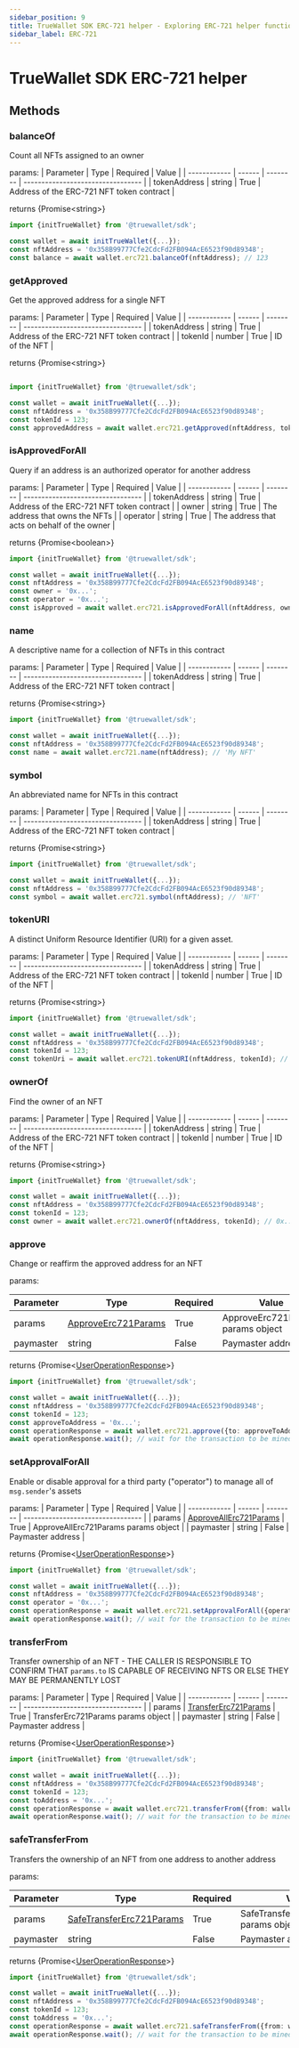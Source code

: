 ```yaml
---
sidebar_position: 9
title: TrueWallet SDK ERC-721 helper - Exploring ERC-721 helper functions
sidebar_label: ERC-721
---
```


# TrueWallet SDK ERC-721 helper

## Methods
### balanceOf
Count all NFTs assigned to an owner

params:
| Parameter    | Type   | Required | Value                             |
| ------------ | ------ | -------- | --------------------------------- |
| tokenAddress | string | True | Address of the ERC-721 NFT token contract |

returns \{Promise\<string\>\}

```typescript
import {initTrueWallet} from '@truewallet/sdk';

const wallet = await initTrueWallet({...});
const nftAddress = '0x358B99777Cfe2CdcFd2FB094AcE6523f90d89348';
const balance = await wallet.erc721.balanceOf(nftAddress); // 123
```

### getApproved
Get the approved address for a single NFT

params:
| Parameter    | Type   | Required | Value                             |
| ------------ | ------ | -------- | --------------------------------- |
| tokenAddress | string | True | Address of the ERC-721 NFT token contract |
| tokenId | number | True | ID of the NFT |

returns \{Promise\<string\>\}

```typescript

import {initTrueWallet} from '@truewallet/sdk';

const wallet = await initTrueWallet({...});
const nftAddress = '0x358B99777Cfe2CdcFd2FB094AcE6523f90d89348';
const tokenId = 123;
const approvedAddress = await wallet.erc721.getApproved(nftAddress, tokenId); // 0x...
```

### isApprovedForAll
Query if an address is an authorized operator for another address

params:
| Parameter    | Type   | Required | Value                             |
| ------------ | ------ | -------- | --------------------------------- |
| tokenAddress | string | True | Address of the ERC-721 NFT token contract |
| owner | string | True | The address that owns the NFTs |
| operator | string | True | The address that acts on behalf of the owner |

returns \{Promise\<boolean\>\}

```typescript
import {initTrueWallet} from '@truewallet/sdk';

const wallet = await initTrueWallet({...});
const nftAddress = '0x358B99777Cfe2CdcFd2FB094AcE6523f90d89348';
const owner = '0x...';
const operator = '0x...';
const isApproved = await wallet.erc721.isApprovedForAll(nftAddress, owner, operator); // true
```

### name
A descriptive name for a collection of NFTs in this contract

params:
| Parameter    | Type   | Required | Value                             |
| ------------ | ------ | -------- | --------------------------------- |
| tokenAddress | string | True | Address of the ERC-721 NFT token contract |

returns \{Promise\<string\>\}

```typescript
import {initTrueWallet} from '@truewallet/sdk';

const wallet = await initTrueWallet({...});
const nftAddress = '0x358B99777Cfe2CdcFd2FB094AcE6523f90d89348';
const name = await wallet.erc721.name(nftAddress); // 'My NFT'
```

### symbol
An abbreviated name for NFTs in this contract

params:
| Parameter    | Type   | Required | Value                             |
| ------------ | ------ | -------- | --------------------------------- |
| tokenAddress | string | True | Address of the ERC-721 NFT token contract |

returns \{Promise\<string\>\}

```typescript
import {initTrueWallet} from '@truewallet/sdk';

const wallet = await initTrueWallet({...});
const nftAddress = '0x358B99777Cfe2CdcFd2FB094AcE6523f90d89348';
const symbol = await wallet.erc721.symbol(nftAddress); // 'NFT'
```

### tokenURI
A distinct Uniform Resource Identifier (URI) for a given asset.

params:
| Parameter    | Type   | Required | Value                             |
| ------------ | ------ | -------- | --------------------------------- |
| tokenAddress | string | True | Address of the ERC-721 NFT token contract |
| tokenId | number | True | ID of the NFT |

returns \{Promise\<string\>\}

```typescript
import {initTrueWallet} from '@truewallet/sdk';

const wallet = await initTrueWallet({...});
const nftAddress = '0x358B99777Cfe2CdcFd2FB094AcE6523f90d89348';
const tokenId = 123;
const tokenUri = await wallet.erc721.tokenURI(nftAddress, tokenId); // 'https://my-nft.com/123'
```

### ownerOf 
Find the owner of an NFT

params:
| Parameter    | Type   | Required | Value                             |
| ------------ | ------ | -------- | --------------------------------- |
| tokenAddress | string | True | Address of the ERC-721 NFT token contract |
| tokenId | number | True | ID of the NFT |

returns \{Promise\<string\>\}

```typescript
import {initTrueWallet} from '@truewallet/sdk';

const wallet = await initTrueWallet({...});
const nftAddress = '0x358B99777Cfe2CdcFd2FB094AcE6523f90d89348';
const tokenId = 123;
const owner = await wallet.erc721.ownerOf(nftAddress, tokenId); // 0x...
```

### approve
Change or reaffirm the approved address for an NFT

params:

| Parameter | Type                    | Required | Value                             |
|-----------|-------------------------| -------- |-----------------------------------|
| params    | [ApproveErc721Params](/sdk/data-interfaces#approveerc721params) | True | ApproveErc721Params params object |
| paymaster | string                  | False    | Paymaster address                  |

returns \{Promise\<[UserOperationResponse](/sdk/data-interfaces#useroperationresponse)\>\}

```typescript
import {initTrueWallet} from '@truewallet/sdk';

const wallet = await initTrueWallet({...});
const nftAddress = '0x358B99777Cfe2CdcFd2FB094AcE6523f90d89348';
const tokenId = 123;
const approveToAddress = '0x...';
const operationResponse = await wallet.erc721.approve({to: approveToAddress, tokenAddress: nftAddress, tokenId});
await operationResponse.wait(); // wait for the transaction to be mined
```

### setApprovalForAll
Enable or disable approval for a third party ("operator") to manage all of `msg.sender`'s assets

params:
| Parameter    | Type   | Required | Value                             |
| ------------ | ------ | -------- | --------------------------------- |
| params       | [ApproveAllErc721Params](/sdk/data-interfaces#approveallerc721params) | True | ApproveAllErc721Params params object |
| paymaster    | string | False    | Paymaster address                  |

returns \{Promise\<[UserOperationResponse](/sdk/data-interfaces#useroperationresponse)\>\}

```typescript
import {initTrueWallet} from '@truewallet/sdk';

const wallet = await initTrueWallet({...});
const nftAddress = '0x358B99777Cfe2CdcFd2FB094AcE6523f90d89348';
const operator = '0x...';
const operationResponse = await wallet.erc721.setApprovalForAll({operator, tokenAddress: nftAddress, approved: true});
await operationResponse.wait(); // wait for the transaction to be mined
```

### transferFrom 
Transfer ownership of an NFT - THE CALLER IS RESPONSIBLE
TO CONFIRM THAT `params.to` IS CAPABLE OF RECEIVING NFTS OR ELSE
THEY MAY BE PERMANENTLY LOST

params:
| Parameter    | Type   | Required | Value                             |
| ------------ | ------ | -------- | --------------------------------- |
| params       | [TransferErc721Params](/sdk/data-interfaces#transfererc721params) | True | TransferErc721Params params object |
| paymaster    | string | False    | Paymaster address                  |

returns \{Promise\<[UserOperationResponse](/sdk/data-interfaces#useroperationresponse)\>\}

```typescript
import {initTrueWallet} from '@truewallet/sdk';

const wallet = await initTrueWallet({...});
const nftAddress = '0x358B99777Cfe2CdcFd2FB094AcE6523f90d89348';
const tokenId = 123;
const toAddress = '0x...';
const operationResponse = await wallet.erc721.transferFrom({from: wallet.address, to: toAddress, tokenAddress: nftAddress, tokenId});
await operationResponse.wait(); // wait for the transaction to be mined
```

### safeTransferFrom
Transfers the ownership of an NFT from one address to another address

params:

| Parameter | Type                    | Required | Value                             |
|-----------|-------------------------| -------- |-----------------------------------|
| params    | [SafeTransferErc721Params](/sdk/data-interfaces#safetransfererc721params) | True | SafeTransferErc721Params params object |
| paymaster | string                  | False    | Paymaster address                  |

returns \{Promise\<[UserOperationResponse](/sdk/data-interfaces#useroperationresponse)\>\}

```typescript
import {initTrueWallet} from '@truewallet/sdk';

const wallet = await initTrueWallet({...});
const nftAddress = '0x358B99777Cfe2CdcFd2FB094AcE6523f90d89348';
const tokenId = 123;
const toAddress = '0x...';
const operationResponse = await wallet.erc721.safeTransferFrom({from: wallet.address, to: toAddress, tokenAddress: nftAddress, tokenId});
await operationResponse.wait(); // wait for the transaction to be mined
```
